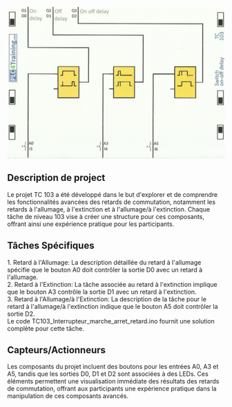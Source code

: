 <p align="center">
<img width="700" height="" src="https://github.com/DexterTaha/Controllino-PLC-Sample/blob/main/Training%20Card%20Picture/103.jpg">
</p>
<h2>Description de project</h2>
<p>
  Le projet TC 103 a été développé dans le but d'explorer et de comprendre les fonctionnalités avancées des retards de commutation, notamment les retards à l'allumage, à l'extinction et à l'allumage/à l'extinction. Chaque tâche de niveau 103 vise à créer une structure pour ces composants, offrant ainsi une expérience pratique pour les participants.
</p>
<h2>Tâches Spécifiques</h2>
<p>
  1. Retard à l'Allumage: La description détaillée du retard à l'allumage spécifie que le bouton A0 doit contrôler la sortie D0 avec un retard à l'allumage.<br>
  2. Retard à l'Extinction: La tâche associée au retard à l'extinction implique que le bouton A3 contrôle la sortie D1 avec un retard à l'extinction.<br>
  3. Retard à l'Allumage/à l'Extinction: La description de la tâche pour le retard à l'allumage/à l'extinction indique que le bouton A5 doit contrôler la sortie D2.<br>
  Le code TC103_Interrupteur_marche_arret_retard.ino fournit une solution complète pour cette tâche.<br>
</p>
<h2>Capteurs/Actionneurs</h2>
<p>
  Les composants du projet incluent des boutons pour les entrées A0, A3 et A5, tandis que les sorties D0, D1 et D2 sont associées à des LEDs. Ces éléments permettent une visualisation immédiate des résultats des retards de commutation, offrant aux participants une expérience pratique dans la manipulation de ces composants avancés.
</p>
